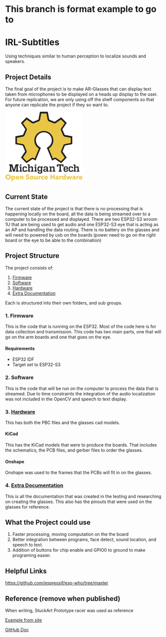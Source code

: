 # This branch is format example to go to

# IRL-Subtitles

Using techniques similar to human perception to localize sounds and speakers.

## Project Details

The final goal of the project is to make AR-Glasses that can display text taken from microphones to be displayed on a heads up display to the user. For future replication, we are only using off the shelf components so that anyone can replicate the project if they so want to.

<img src="/Media/OSHE_Logo_300PPI.png" width="250" >

## Current State
The current state of the project is that there is no processing that is happening locally on the board, all the data is being streamed over to a computer to be processed and displayed. There are two ESP32-S3 wroom 1U that are being used to get audio and one ESP32-S3 eye that is acting as an AP and handling the data routing. There is no battery on the glasses and will need to powered by usb on the boards (power need to go on the right board or the eye to be able to the combination)

## Project Structure
The project consists of:
1. [Firmware](#1-firmware)
2. [Software](#2-software)
3. [Hardware](#3-hardware)
4. [Extra Documentation](#4-extra-documentation)

Each is structured into their own folders, and sub groups.

### 1. Firmware
This is the code that is running on the ESP32. Most of the code here is for data collection and transmission. This code has two main parts, one that will go on the arm boards and one that goes on the eye.

#### Requirements
- ESP32 IDF
- Target set to ESP32-S3

### 2. Software
This is the code that will be run on the computer to process the data that is streamed. Due to time constraints the integration of the audio localization was not included in the OpenCV and speech to text display.

### 3. [Hardware](/Hardware/README.md)
This has both the PBC files and the glasses cad models.

#### KiCad
This has the KiCad models that were to produce the boards. That includes the schematics, the PCB files, and gerber files to order the glasses.

#### Onshape
Onshape was used to the frames that the PCBs will fit in on the glasses.

### 4. [Extra Documentation](/Extra%20Documentation/README.md)
This is all the documentation that was created in the testing and researching on creating the glasses. This also has the pinouts that were used on the glasses for reference.

## What the Project could use
1. Faster processing, moving computation on the the board
2. Better integration between programs, face detect, sound location, and speech to text.
3. Addition of buttons for chip enable and GPIO0 to ground to make programing easier.

## Helpful Links
https://github.com/espressif/esp-who/tree/master

## Reference (remove when published)
When writing, StuckArt Prototype racer was used as reference

[Example from site](https://github.com/StuckAtPrototype/Racer/blob/master/README.md?plain=1)

[GitHub Doc](https://docs.github.com/en/get-started/writing-on-github/getting-started-with-writing-and-formatting-on-github/basic-writing-and-formatting-syntax#links)
